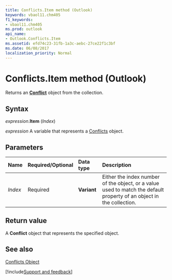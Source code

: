 ```yaml
---
title: Conflicts.Item method (Outlook)
keywords: vbaol11.chm405
f1_keywords:
- vbaol11.chm405
ms.prod: outlook
api_name:
- Outlook.Conflicts.Item
ms.assetid: efd74c23-31fb-1a3c-aebc-27ce22f1c3bf
ms.date: 06/08/2017
localization_priority: Normal
---
```



# Conflicts.Item method (Outlook)

Returns an  **[Conflict](Outlook.Conflict.md)** object from the collection.


## Syntax

_expression_.**Item** (_Index_)

_expression_ A variable that represents a [Conflicts](Outlook.Conflicts.md) object.


## Parameters



|Name|Required/Optional|Data type|Description|
|:-----|:-----|:-----|:-----|
| _Index_|Required| **Variant**|Either the index number of the object, or a value used to match the default property of an object in the collection.|

## Return value

A  **Conflict** object that represents the specified object.


## See also


[Conflicts Object](Outlook.Conflicts.md)

[!include[Support and feedback](~/includes/feedback-boilerplate.md)]